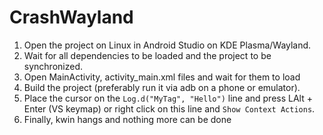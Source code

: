 # CrashWayland

1) Open the project on Linux in Android Studio on KDE Plasma/Wayland.
2) Wait for all dependencies to be loaded and the project to be synchronized.
3) Open MainActivity, activity_main.xml files and wait for them to load
4) Build the project (preferably run it via adb on a phone or emulator).
5) Place the cursor on the `Log.d("MyTag", "Hello")` line and press LAlt + Enter (VS keymap) or right click on this line and `Show Context Actions`.
6) Finally, kwin hangs and nothing more can be done

